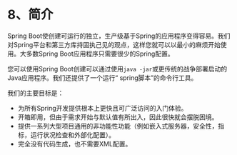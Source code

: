 # 8、简介

Spring Boot使创建可运行的独立，生产级基于Spring的应用程序变得容易。我们对Spring平台和第三方库持固执己见的观点，这样您就可以以最小的麻烦开始使用。大多数Spring Boot应用程序只需要很少的Spring配置。

您可以使用Spring Boot创建可以通过使用`java -jar`或更传统的战争部署启动的Java应用程序。我们还提供了一个运行“ spring脚本”的命令行工具。

我们的主要目标是：

- 为所有Spring开发提供根本上更快且可广泛访问的入门体验。
- 开箱即用，但由于需求开始与默认值有所出入，因此很快就会摆脱困境。
- 提供一系列大型项目通用的非功能性功能（例如嵌入式服务器，安全性，指标，运行状况检查和外部化配置）。
- 完全没有代码生成，也不需要XML配置。